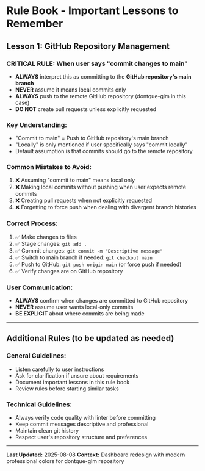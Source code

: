 # Rule Book - Important Lessons to Remember

## Lesson 1: GitHub Repository Management

### **CRITICAL RULE: When user says "commit changes to main"**
- **ALWAYS** interpret this as committing to the **GitHub repository's main branch**
- **NEVER** assume it means local commits only
- **ALWAYS** push to the remote GitHub repository (dontque-glm in this case)
- **DO NOT** create pull requests unless explicitly requested

### **Key Understanding:**
- "Commit to main" = Push to GitHub repository's main branch
- "Locally" is only mentioned if user specifically says "commit locally"
- Default assumption is that commits should go to the remote repository

### **Common Mistakes to Avoid:**
1. ❌ Assuming "commit to main" means local only
2. ❌ Making local commits without pushing when user expects remote commits
3. ❌ Creating pull requests when not explicitly requested
4. ❌ Forgetting to force push when dealing with divergent branch histories

### **Correct Process:**
1. ✅ Make changes to files
2. ✅ Stage changes: `git add .`
3. ✅ Commit changes: `git commit -m "Descriptive message"`
4. ✅ Switch to main branch if needed: `git checkout main`
5. ✅ Push to GitHub: `git push origin main` (or force push if needed)
6. ✅ Verify changes are on GitHub repository

### **User Communication:**
- **ALWAYS** confirm when changes are committed to GitHub repository
- **NEVER** assume user wants local-only commits
- **BE EXPLICIT** about where commits are being made

---

## Additional Rules (to be updated as needed)

### **General Guidelines:**
- Listen carefully to user instructions
- Ask for clarification if unsure about requirements
- Document important lessons in this rule book
- Review rules before starting similar tasks

### **Technical Guidelines:**
- Always verify code quality with linter before committing
- Keep commit messages descriptive and professional
- Maintain clean git history
- Respect user's repository structure and preferences

---

**Last Updated:** 2025-08-08
**Context:** Dashboard redesign with modern professional colors for dontque-glm repository